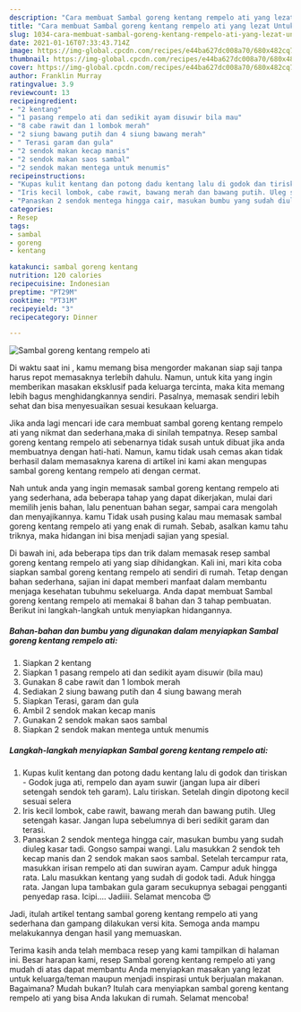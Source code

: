 ```yaml
---
description: "Cara membuat Sambal goreng kentang rempelo ati yang lezat Untuk Jualan"
title: "Cara membuat Sambal goreng kentang rempelo ati yang lezat Untuk Jualan"
slug: 1034-cara-membuat-sambal-goreng-kentang-rempelo-ati-yang-lezat-untuk-jualan
date: 2021-01-16T07:33:43.714Z
image: https://img-global.cpcdn.com/recipes/e44ba627dc008a70/680x482cq70/sambal-goreng-kentang-rempelo-ati-foto-resep-utama.jpg
thumbnail: https://img-global.cpcdn.com/recipes/e44ba627dc008a70/680x482cq70/sambal-goreng-kentang-rempelo-ati-foto-resep-utama.jpg
cover: https://img-global.cpcdn.com/recipes/e44ba627dc008a70/680x482cq70/sambal-goreng-kentang-rempelo-ati-foto-resep-utama.jpg
author: Franklin Murray
ratingvalue: 3.9
reviewcount: 13
recipeingredient:
- "2 kentang"
- "1 pasang rempelo ati dan sedikit ayam disuwir bila mau"
- "8 cabe rawit dan 1 lombok merah"
- "2 siung bawang putih dan 4 siung bawang merah"
- " Terasi garam dan gula"
- "2 sendok makan kecap manis"
- "2 sendok makan saos sambal"
- "2 sendok makan mentega untuk menumis"
recipeinstructions:
- "Kupas kulit kentang dan potong dadu kentang lalu di godok dan tiriskan Godok juga ati, rempelo dan ayam suwir (jangan lupa air diberi setengah sendok teh garam). Lalu tiriskan. Setelah dingin dipotong kecil sesuai selera"
- "Iris kecil lombok, cabe rawit, bawang merah dan bawang putih. Uleg setengah kasar. Jangan lupa sebelumnya di beri sedikit garam dan terasi."
- "Panaskan 2 sendok mentega hingga cair, masukan bumbu yang sudah diuleg kasar tadi. Gongso sampai wangi. Lalu masukkan 2 sendok teh kecap manis dan 2 sendok makan saos sambal. Setelah tercampur rata, masukkan irisan rempelo ati dan suwiran ayam. Campur aduk hingga rata. Lalu masukkan kentang yang sudah di godok tadi. Aduk hingga rata. Jangan lupa tambakan gula garam secukupnya sebagai pengganti penyedap rasa. Icipi.... Jadiiii. Selamat mencoba 😍"
categories:
- Resep
tags:
- sambal
- goreng
- kentang

katakunci: sambal goreng kentang 
nutrition: 120 calories
recipecuisine: Indonesian
preptime: "PT29M"
cooktime: "PT31M"
recipeyield: "3"
recipecategory: Dinner

---
```



![Sambal goreng kentang rempelo ati](https://img-global.cpcdn.com/recipes/e44ba627dc008a70/680x482cq70/sambal-goreng-kentang-rempelo-ati-foto-resep-utama.jpg)

Di waktu  saat ini , kamu memang bisa mengorder makanan siap saji tanpa harus repot memasaknya terlebih dahulu. Namun, untuk kita yang ingin memberikan masakan eksklusif pada keluarga tercinta, maka kita memang lebih bagus menghidangkannya sendiri. Pasalnya, memasak sendiri lebih sehat dan bisa menyesuaikan sesuai kesukaan keluarga.

Jika anda lagi mencari ide cara membuat sambal goreng kentang rempelo ati yang nikmat dan sederhana,maka di sinilah tempatnya. Resep sambal goreng kentang rempelo ati  sebenarnya tidak susah untuk dibuat jika anda membuatnya dengan hati-hati. Namun, kamu tidak usah cemas akan tidak berhasil dalam memasaknya 
karena di artikel ini kami akan mengupas sambal goreng kentang rempelo ati dengan cermat.  



Nah untuk anda yang ingin memasak sambal goreng kentang rempelo ati yang sederhana, ada beberapa tahap yang dapat dikerjakan, mulai dari memilih jenis bahan, lalu penentuan bahan segar, sampai cara mengolah dan menyajikannya. kamu Tidak usah pusing kalau mau memasak sambal goreng kentang rempelo ati yang enak di rumah. Sebab, asalkan kamu  tahu triknya, maka hidangan ini bisa menjadi sajian yang spesial.

Di bawah ini, ada beberapa tips dan trik dalam memasak resep sambal goreng kentang rempelo ati yang siap dihidangkan. Kali ini, mari kita coba siapkan sambal goreng kentang rempelo ati sendiri di rumah. Tetap dengan bahan sederhana, sajian ini dapat memberi manfaat dalam membantu menjaga kesehatan tubuhmu sekeluarga. Anda dapat membuat Sambal goreng kentang rempelo ati memakai 8 bahan dan 3 tahap pembuatan. Berikut ini langkah-langkah untuk menyiapkan hidangannya.

<!--inarticleads1-->

##### Bahan-bahan dan bumbu yang digunakan dalam menyiapkan Sambal goreng kentang rempelo ati:

1. Siapkan 2 kentang
1. Siapkan 1 pasang rempelo ati dan sedikit ayam disuwir (bila mau)
1. Gunakan 8 cabe rawit dan 1 lombok merah
1. Sediakan 2 siung bawang putih dan 4 siung bawang merah
1. Siapkan  Terasi, garam dan gula
1. Ambil 2 sendok makan kecap manis
1. Gunakan 2 sendok makan saos sambal
1. Siapkan 2 sendok makan mentega untuk menumis




<!--inarticleads2-->

##### Langkah-langkah menyiapkan Sambal goreng kentang rempelo ati:

1. Kupas kulit kentang dan potong dadu kentang lalu di godok dan tiriskan - Godok juga ati, rempelo dan ayam suwir (jangan lupa air diberi setengah sendok teh garam). Lalu tiriskan. Setelah dingin dipotong kecil sesuai selera
1. Iris kecil lombok, cabe rawit, bawang merah dan bawang putih. Uleg setengah kasar. Jangan lupa sebelumnya di beri sedikit garam dan terasi.
1. Panaskan 2 sendok mentega hingga cair, masukan bumbu yang sudah diuleg kasar tadi. Gongso sampai wangi. Lalu masukkan 2 sendok teh kecap manis dan 2 sendok makan saos sambal. Setelah tercampur rata, masukkan irisan rempelo ati dan suwiran ayam. Campur aduk hingga rata. Lalu masukkan kentang yang sudah di godok tadi. Aduk hingga rata. Jangan lupa tambakan gula garam secukupnya sebagai pengganti penyedap rasa. Icipi.... Jadiiii. Selamat mencoba 😍




Jadi, itulah artikel tentang  sambal goreng kentang rempelo ati  yang sederhana dan gampang dilakukan versi kita. Semoga anda mampu melakukannya dengan hasil yang memuaskan. 

Terima kasih anda telah membaca resep yang kami tampilkan di halaman ini. Besar harapan kami, resep  Sambal goreng kentang rempelo ati yang mudah di atas dapat membantu Anda menyiapkan masakan yang lezat untuk keluarga/teman maupun menjadi inspirasi untuk berjualan makanan. Bagaimana? Mudah bukan? Itulah cara menyiapkan sambal goreng kentang rempelo ati yang bisa Anda lakukan di rumah. Selamat mencoba!

